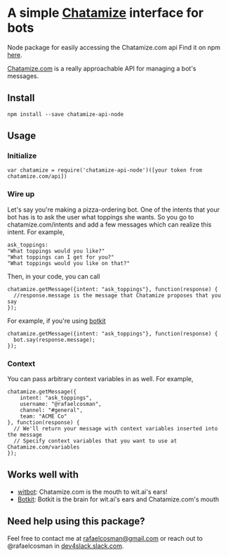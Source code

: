 # A simple [Chatamize](http://chatamize.com) interface for bots
Node package for easily accessing the Chatamize.com api
Find it on npm [here](https://www.npmjs.com/package/chatamize-api-node).

[Chatamize.com](http://Chatamize.com) is a really approachable API for managing a bot's messages.

## Install

`npm install --save chatamize-api-node`

## Usage

### Initialize

    var chatamize = require('chatamize-api-node')([your token from chatamize.com/api])

### Wire up

Let's say you're making a pizza-ordering bot. One of the intents that your bot has is to ask the user what toppings she wants. So you go to chatamize.com/intents and add a few messages which can realize this intent. For example,

```
ask_toppings:
"What toppings would you like?"
"What toppings can I get for you?"
"What toppings would you like on that?"
```

Then, in your code, you can call

```
chatamize.getMessage({intent: "ask_toppings"}, function(response) {
  //response.message is the message that Chatamize proposes that you say
});
```

For example, if you're using [botkit](https://github.com/howdyai/botkit)

```
chatamize.getMessage({intent: "ask_toppings"}, function(response) {
  bot.say(response.message);
});
```

### Context

You can pass arbitrary context variables in as well. For example,

```
chatamize.getMessage({
    intent: "ask_toppings",
    username: "@rafaelcosman",
    channel: "#general",
    team: "ACME Co"
}, function(response) {
  // We'll return your message with context variables inserted into the message
  // Specify context variables that you want to use at Chatamize.com/variables
});
```

## Works well with

- [witbot](https://www.npmjs.com/package/witbot): Chatamize.com is the mouth to wit.ai's ears!
- [Botkit](https://www.npmjs.com/package/botkit): Botkit is the brain for wit.ai's ears and Chatamize.com's mouth

## Need help using this package?

Feel free to contact me at rafaelcosman@gmail.com or reach out to @rafaelcosman in [dev4slack.slack.com](http://dev4slack.slack.com).
